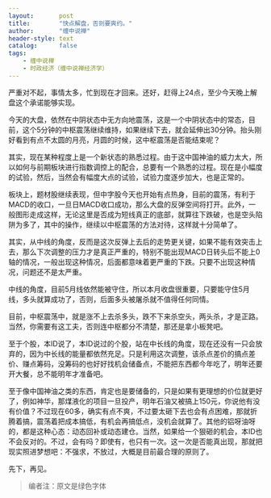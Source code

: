 ```yaml
---
layout:       post
title:        "快点解盘，否则要爽约。"
author:       "缠中说禅"
header-style: text
catalog:      false
tags:
    - 缠中说禅
    - 时政经济（缠中说禅经济学）
---
```


严重对不起，事情太多，忙到现在才回来。还好，赶得上24点，至少今天晚上解盘这个承诺能够实现。



今天的大盘，依然在中阴状态中无方向地震荡，这是一个中阴状态中的常态，目前，这个5分钟的中枢震荡继续维持，如果继续下去，就会延伸出30分钟。抬头刚好看到有点不太圆的月亮，月圆的时候，这中枢震荡是否能结束呢？



其实，现在某种程度上是一个新状态的熟悉过程。由于这中国神油的威力太大，所以如何与前期板块进行指数调控上的配合，总要有一个熟悉的过程。现在是小幅度的试验，然后，当然会有幅度大点的试验，试验力度逐步加大，也是正常的。



板块上，题材股继续表现，但中字股今天也开始有点热身，目前的震荡，有利于MACD的收口，一旦日MACD收口成功，那么大盘的反弹空间将打开。此外，一般图形走成这样，无论这里是否成为短线真正的底部，就算往下跌破，也是空头陷阱为多了，其中的操作，继续以中枢震荡的方法对待，这样就十分简单了。



其实，从中线的角度，反而是这次反弹上去后的走势更关键，如果不能有效突击上去，那么下次调整的压力才是真正严重的，特别不能出现MACD日转头后不能上0轴的情况，一般出现这种情况，后面都意味着更严重的下跌。只要不出现这种情况，问题还不是太严重。



中线的角度，目前5月线依然能被守住，所以本月收盘很重要，只要能守住5月线，多头就算成功了，否则，后面多头被屠杀就不值得任何同情。



目前，中枢震荡中，就是涨不上去杀多头，跌不下来杀空头，两头杀，才是正路。当然，你需要有这工夫，否则连中枢都分不清楚，那还是拿小板凳吧。



至于个股，本ID说了，本ID说过的个股，站在中长线的角度，现在还没有一只会放弃的，因为中长线的能量都依然充足。只是利用这次调整，该杀点差价的搞点差价、赚点筹码，没筹码的也好好找机会储备点，不能把东西都今年吃了，明年还要开大餐，总不能明年才准备吧。



至于像中国神油之类的东西，肯定也是要储备的，只是如果有更理想的价位就更好了，例如神华，那煤液化的项目一旦投产，明年石油又被搞上150元，你说他有没有价值？不过现在60多，确实有点不爽，不过要太砸下去也会有点困难，那就折腾着搞，震荡着把成本搞低，有机会再搞低点，没机会就算了。其他的铝呀油呀的，都是这种心态：动态回补或动态建仓。当然，如果给一个狠砸的机会，本ID也不会反对的。不过，会有吗？即使有，也只有一次。这一次是否能真出现，那就把现实照进梦想吧：不强求，不放过，大概是目前最合理的原则了。



先下，再见。



> 编者注：原文是绿色字体

